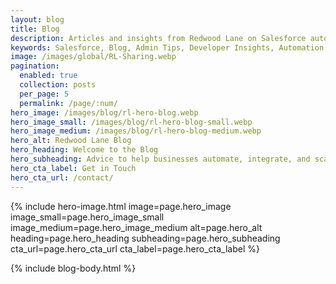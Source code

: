 ```yaml
---
layout: blog
title: Blog
description: Articles and insights from Redwood Lane on Salesforce automation, development, consulting, and more.
keywords: Salesforce, Blog, Admin Tips, Developer Insights, Automation, CRM, Redwood Lane
image: /images/global/RL-Sharing.webp
pagination:
  enabled: true
  collection: posts
  per_page: 5
  permalink: /page/:num/
hero_image: /images/blog/rl-hero-blog.webp
hero_image_small: /images/blog/rl-hero-blog-small.webp
hero_image_medium: /images/blog/rl-hero-blog-medium.webp
hero_alt: Redwood Lane Blog
hero_heading: Welcome to the Blog
hero_subheading: Advice to help businesses automate, integrate, and scale
hero_cta_label: Get in Touch
hero_cta_url: /contact/
---
```


{% include hero-image.html
  image=page.hero_image
  image_small=page.hero_image_small
  image_medium=page.hero_image_medium
  alt=page.hero_alt
  heading=page.hero_heading
  subheading=page.hero_subheading
  cta_url=page.hero_cta_url
  cta_label=page.hero_cta_label
%}

{% include blog-body.html %}
